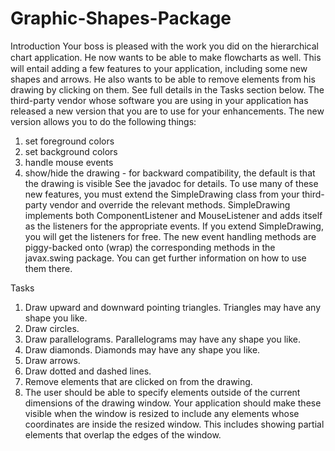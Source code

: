 # Graphic-Shapes-Package
Introduction
Your boss is pleased with the work you did on the hierarchical chart application. He now wants to be able to make ﬂowcharts as well. This will entail adding a few features to your application, including some new shapes and arrows. He also wants to be able to remove elements from his drawing by clicking on them. See full details in the Tasks section below.
The third-party vendor whose software you are using in your application has released a new version that you are to use for your enhancements. The new version allows you to do the following things:
1. set foreground colors
2. set background colors
3. handle mouse events
4. show/hide the drawing - for backward compatibility, the default is that the drawing is visible
See the javadoc for details. To use many of these new features, you must extend the SimpleDrawing class from your third-party vendor and override the relevant methods. SimpleDrawing implements both ComponentListener and MouseListener and adds itself as the listeners for the appropriate events. If you extend SimpleDrawing, you will get the listeners for free. The new event handling methods are piggy-backed onto (wrap) the corresponding methods in the javax.swing package. You can get further information on how to use them there.

Tasks
1. Draw upward and downward pointing triangles. Triangles may have any shape you like.
2. Draw circles.
3. Draw parallelograms. Parallelograms may have any shape you like.
4. Draw diamonds. Diamonds may have any shape you like.
5. Draw arrows.
6. Draw dotted and dashed lines.
7. Remove elements that are clicked on from the drawing.
8. The user should be able to specify elements outside of the current dimensions of the drawing window. Your application should make these visible when the window is resized to include any elements whose coordinates are inside the resized window. This includes showing partial elements that overlap the edges of the window.
